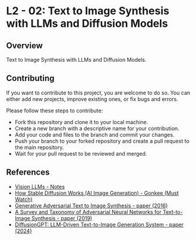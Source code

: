 # L2 - 02: Text to Image Synthesis with LLMs and Diffusion Models

## Overview

Text to Image Synthesis with LLMs and Diffusion Models.

## Contributing

If you want to contribute to this project, you are welcome to do so. You can either add new projects, improve existing ones, or fix bugs and errors. 

Please follow these steps to contribute:

- Fork this repository and clone it to your local machine.
- Create a new branch with a descriptive name for your contribution.
- Add your code and files to the branch and commit your changes.
- Push your branch to your forked repository and create a pull request to the main repository.
- Wait for your pull request to be reviewed and merged.

## References

- [Vision LLMs - Notes](https://github.com/afondiel/computer-science-notes/tree/master/computer-vision-notes/vision-llms)
- [How Stable Diffusion Works (AI Image Generation) - Gonkee (Must Watch)](https://www.youtube.com/watch?v=sFztPP9qPRc)
- [Generative Adversarial Text to Image Synthesis - paper (2016)](https://arxiv.org/pdf/1605.05396.pdf)
- [A Survey and Taxonomy of Adversarial Neural Networks for Text-to-Image Synthesis - paper (2019)](https://arxiv.org/pdf/1910.09399.pdf)
- [DiffusionGPT: LLM-Driven Text-to-Image Generation System - paper (2024)](https://arxiv.org/pdf/2401.10061.pdf)

